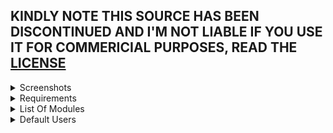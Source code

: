 ## KINDLY NOTE THIS SOURCE HAS BEEN DISCONTINUED AND I'M NOT LIABLE IF YOU USE IT FOR COMMERICIAL PURPOSES, READ THE  <a href="https://github.com/titshacking/Nitro/blob/master/LICENSE">LICENSE</a>

<details>
<summary>Screenshots</summary>
     
![Image of  Emulator](https://s14.postimg.org/be7y0jdvl/Screenshot_16.png)
![Image of  Puffles and Igloos](https://s12.postimg.org/ffvveg959/Screenshot_1.png)
![Image of  Igloo Inventory](https://s12.postimg.org/e248j59vx/Screenshot_2.png)
![Image of  Find Four](https://s12.postimg.org/w6793s7kd/Screenshot_3.png)
![Image of  Coins Mining](https://s12.postimg.org/z1kcanbkd/Screenshot_4.png)
![Image of  Single Player Game](https://s12.postimg.org/5ax7ovqkt/Screenshot_5.png)
![Image of  EPF Phone](https://s12.postimg.org/goocdtqh9/Screenshot_6.png)
![Image of  Stamps](https://s12.postimg.org/dvv4tsq4t/Screenshot_7.png)
![Image of  Postcards](https://s12.postimg.org/ojyvsn03x/Screenshot_8.png)
 </details>
 <details>
 <summary>Requirements</summary>
 
 * Perl 5.14 - 5.22. 5.24 is unstable.
 * Apache/Nginx
 * MySQL
 * DBMS (Database Management Software)
 * AS2 Mediaserver
 * PHP 5
 </details>
 <details>
 <summary>List Of Modules</summary>

* CPAN
* YAML
* Test
* Log::Log4perl
* Method::Signatures
* Module::Find
* XML::Bare
* Hash::Merge::Simple
* File::Slurp
* Cwd
* HTTP::Date
* Math::Round
* Scalar::Util
* Switch
* JSON
* DBI
* DBD::mysql
* Mojo::mysql
* Data::Dumper
* IO::Socket::INET
* IO::Select
* File::Basename
* Bytes::Random::Secure
* Digest::SHA
* Passwords
* (Only for Linux) Term::ANSIColor
* (Only for Windows) Win32::Console::ANSI
* List::Util
* HTML::Entities
* List::MoreUtils
* Captcha::reCAPTCHA::V2
* Data::GUID
* CGI
</details>

<details>
<summary>Default Users</summary>
<b>Username:</b> Lynx <br>
<b>Password:</b> passwordtest
<br><br>
<b>Username:</b> Test <br>
<b>Password:</b> passwordtest
</details>

